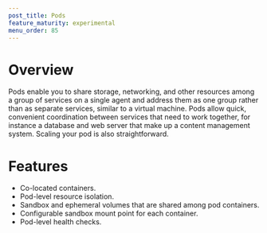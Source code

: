 ```yaml
---
post_title: Pods
feature_maturity: experimental
menu_order: 85
---
```


# Overview
Pods enable you to share storage, networking, and other resources among a group of services on a single agent and address them as one group rather than as separate services, similar to a virtual machine. Pods allow quick, convenient coordination between services that need to work together, for instance a database and web server that make up a content management system. Scaling your pod is also straightforward.
		
# Features
* Co-located containers.
* Pod-level resource isolation.
* Sandbox and ephemeral volumes that are shared among pod containers.
* Configurable sandbox mount point for each container.
* Pod-level health checks.
